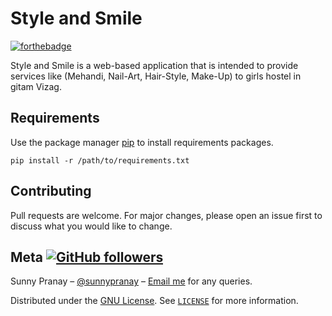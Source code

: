 # Style and Smile
[![forthebadge](https://forthebadge.com/images/badges/made-with-python.svg)](https://www.python.org/)


Style and Smile is a web-based application that is intended to provide services like (Mehandi, Nail-Art, Hair-Style, Make-Up) to girls hostel in gitam Vizag.

## Requirements 

Use the package manager [pip](https://pip.pypa.io/en/stable/) to install requirements packages.

````commandline
pip install -r /path/to/requirements.txt
````


## Contributing

Pull requests are welcome. For major changes, please open an issue first to discuss what you would like to change.

## Meta [![GitHub followers](https://img.shields.io/github/followers/sunnypranay.svg?style=social&label=Follow&maxAge=2592000)](https://github.com/sunnypranay?tab=followers)

Sunny Pranay – [@sunnypranay](https://github.com/sunnypranay) – [Email me](mailto:mpranay2017@gmail.com) for any queries.

Distributed under the [GNU License](https://www.gnu.org/licenses/). See [`LICENSE`](https://github.com/sunnypranay/Style-and-Smile/blob/master/LICENSE) for more information.
